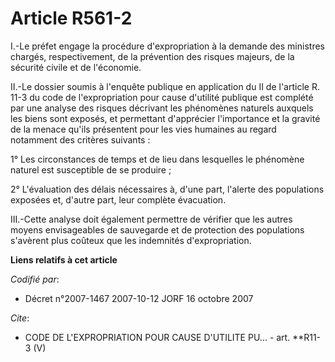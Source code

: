 # Article R561-2

I.-Le préfet engage la procédure d'expropriation à la demande des ministres chargés, respectivement, de la prévention des
risques majeurs, de la sécurité civile et de l'économie. 

II.-Le dossier soumis à l'enquête publique en application du II de l'article R. 11-3 du code de l'expropriation pour cause
d'utilité publique est complété par une analyse des risques décrivant les phénomènes naturels auxquels les biens sont
exposés, et permettant d'apprécier l'importance et la gravité de la menace qu'ils présentent pour les vies humaines au regard
notamment des critères suivants : 

1° Les circonstances de temps et de lieu dans lesquelles le phénomène naturel est susceptible de se produire ; 

2° L'évaluation des délais nécessaires à, d'une part, l'alerte des populations exposées et, d'autre part, leur complète
évacuation. 

III.-Cette analyse doit également permettre de vérifier que les autres moyens envisageables de sauvegarde et de protection
des populations s'avèrent plus coûteux que les indemnités d'expropriation.

**Liens relatifs à cet article**

_Codifié par_:

  - Décret n°2007-1467 2007-10-12 JORF 16 octobre 2007

_Cite_:

  - CODE DE L'EXPROPRIATION POUR CAUSE D'UTILITE PU... - art. **R11-3 (V)
